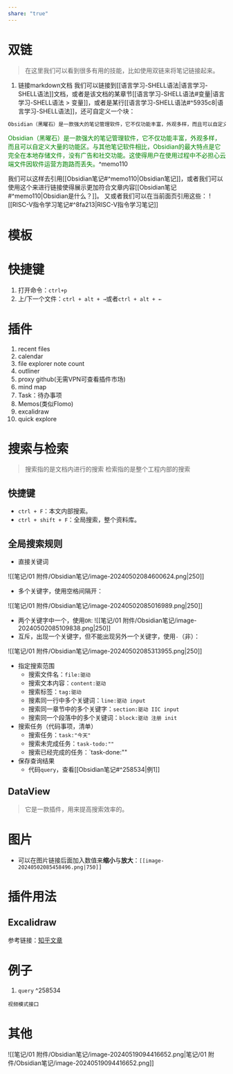 ```yaml
---
share: "true"
---
```

# 双链
> 在这里我们可以看到很多有用的技能，比如使用双链来将笔记链接起来。

1. 链接markdown文档
我们可以链接到[[语言学习-SHELL语法|语言学习-SHELL语法]]文档，或者是该文档的某章节[[语言学习-SHELL语法#变量|语言学习-SHELL语法 > 变量]]，或者是某行[[语言学习-SHELL语法#^5935c8|语言学习-SHELL语法]]，还可自定义一个块：
```markdown
Obsidian（黑曜石）是一款强大的笔记管理软件，它不仅功能丰富，外观多样，而且可以自定义大量的功能区。与其他笔记软件相比，Obsidian的最大特点是它完全在本地存储文件，没有广告和社交功能。这使得用户在使用过程中不必担心云端文件因软件运营方跑路而丢失。 ^memo/110
```
<font color=green>Obsidian（黑曜石）是一款强大的笔记管理软件，它不仅功能丰富，外观多样，而且可以自定义大量的功能区。与其他笔记软件相比，Obsidian的最大特点是它完全在本地存储文件，没有广告和社交功能。这使得用户在使用过程中不必担心云端文件因软件运营方跑路而丢失。</font>^memo110

我们可以这样去引用[[Obsidian笔记#^memo110|Obsidian笔记]]，或者我们可以使用这个来进行链接使得展示更加符合文章内容[[Obsidian笔记#^memo110|Obsidian是什么？]]。
又或者我们可以在当前面页引用这些：
![[RISC-V指令学习笔记#^8fa213|RISC-V指令学习笔记]]

# 模板


# 快捷键
1. 打开命令：`ctrl+p`
2. 上/下一个文件：`ctrl + alt + →`或者`ctrl + alt + ←`
# 插件
1. recent files
2. calendar
3. file explorer note count
4. outliner
5. proxy github(无需VPN可查看插件市场)
6. mind map
7. Task：待办事项
8. Memos(类似Flomo)
9. excalidraw
10. quick explore
# 搜索与检索
>搜索指的是文档内进行的搜索
>检索指的是整个工程内部的搜索

## 快捷键
+ `ctrl + F`：本文内部搜索。
+ `ctrl + shift + F`：全局搜索，整个资料库。
## 全局搜索规则
+ 直接关键词

![[笔记/01 附件/Obsidian笔记/image-20240502084600624.png|250]]
+ 多个关键字，使用空格间隔开：

![[笔记/01 附件/Obsidian笔记/image-20240502085016989.png|250]]

+ 两个关键字中一个，使用`OR`:
![[笔记/01 附件/Obsidian笔记/image-20240502085109838.png|250]]
+ 互斥，出现一个关键字，但不能出现另外一个关键字，使用`-`（非）：

![[笔记/01 附件/Obsidian笔记/image-20240502085313955.png|250]]

+ 指定搜索范围
	+ 搜索文件名：`file:驱动`
	+ 搜索文本内容：`content:驱动`
	+ 搜索标签：`tag:驱动`
	+ 搜素同一行中多个关键词：`line:驱动 input`
	+ 搜索同一章节中的多个关键字：`section:驱动 IIC input`
	+ 搜索同一个段落中的多个关键词：`block:驱动 注册 init`
+ 搜索任务（代码事项，清单）
	+ 搜索任务：`task:"今天"`
	+ 搜索未完成任务：`task-todo:""`
	+ 搜索已经完成的任务：`task-done:""
+ 保存查询结果
	+ 代码`query`，查看[[Obsidian笔记#^258534|例1]]
## DataView
> 它是一款插件，用来提高搜索效率的。


# 图片
+ 可以在图片链接后面加入数值来**缩小**与**放大**：`[[image-20240502085458496.png|750]]`


# 插件用法
## Excalidraw
参考链接：[知乎文章](https://zhuanlan.zhihu.com/p/658366428)

# 例子
1. `query` ^258534
```query
视频模式接口
```

# 其他
![[笔记/01 附件/Obsidian笔记/image-20240519094416652.png|笔记/01 附件/Obsidian笔记/image-20240519094416652.png]]

